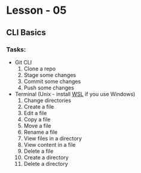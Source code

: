 # Lesson - 05
## CLI Basics

### Tasks:

- Git CLI
  1) Clone a repo
  2) Stage some changes
  3) Commit some changes
  4) Push some changes
- Terminal (Unix - install [WSL](https://docs.microsoft.com/en-us/windows/wsl/install) if you use Windows)
  1) Change directories
  2) Create a file
  3) Edit a file
  4) Copy a file
  5) Move a file
  6) Rename a file
  7) View files in a directory
  8) View content in a file
  9) Delete a file
  10) Create a directory
  11) Delete a directory